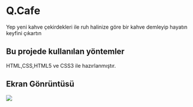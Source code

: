 <h1>Q.Cafe</h1>

Yep yeni kahve çekirdekleri ile ruh halinize göre bir kahve demleyip hayatın keyfini çıkartın


<h2> Bu projede kullanılan yöntemler </h2>

HTML,CSS,HTML5 ve CSS3 ile hazırlanmıştır.

<h2> Ekran Gönrüntüsü </h2>

![](Q.Cafe.gif)


